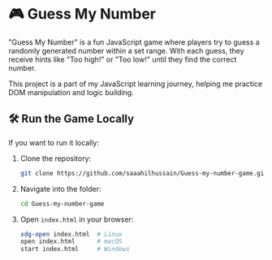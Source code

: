 # 🎮 Guess My Number

"Guess My Number" is a fun JavaScript game where players try to guess a randomly generated number within a set range. With each guess, they receive hints like "Too high!" or "Too low!" until they find the correct number.

This project is a part of my JavaScript learning journey, helping me practice DOM manipulation and logic building.

## 🛠️ Run the Game Locally

If you want to run it locally:

1. Clone the repository:
   ```sh
   git clone https://github.com/saaahilhussain/Guess-my-number-game.git
   ```
2. Navigate into the folder:
   ```sh
   cd Guess-my-number-game
   ```
3. Open `index.html` in your browser:
   ```sh
   xdg-open index.html  # Linux
   open index.html      # macOS
   start index.html     # Windows
   ```
